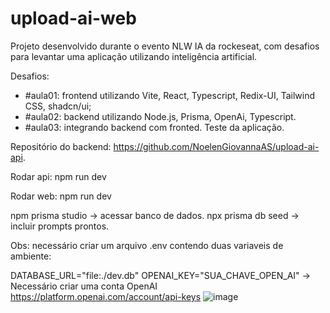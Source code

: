# upload-ai-web

Projeto desenvolvido durante o evento NLW IA da rockeseat, com desafios para levantar uma aplicação utilizando inteligência artificial.

Desafios:

- #aula01: frontend utilizando Vite, React, Typescript, Redix-UI, Tailwind CSS, shadcn/ui;
- #aula02: backend utilizando Node.js, Prisma, OpenAi, Typescript.
- #aula03: integrando backend com fronted. Teste da aplicação.

Repositório do backend: https://github.com/NoelenGiovannaAS/upload-ai-api. 

Rodar api:
npm run dev

Rodar web:
npm run dev

npm prisma studio -> acessar banco de dados.
npx prisma db seed -> incluir prompts prontos.

Obs: necessário criar um arquivo .env contendo duas variaveis de ambiente:

DATABASE_URL="file:./dev.db"
OPENAI_KEY="SUA_CHAVE_OPEN_AI" -> Necessário criar uma conta OpenAI https://platform.openai.com/account/api-keys
![image](https://github.com/NoelenGiovannaAS/upload-ai-web/assets/79284725/d28aebc7-b317-492f-ac1c-1045c270bbca)

